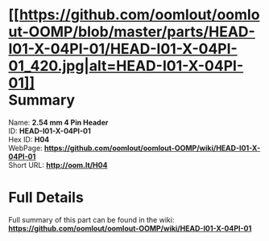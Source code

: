 
[[https://github.com/oomlout/oomlout-OOMP/blob/master/parts/HEAD-I01-X-04PI-01/HEAD-I01-X-04PI-01_420.jpg|alt=HEAD-I01-X-04PI-01]]     
Summary
=================
  
Name: __2.54 mm 4 Pin Header__    
ID: __HEAD-I01-X-04PI-01__   
Hex ID: __H04__   
WebPage: __https://github.com/oomlout/oomlout-OOMP/wiki/HEAD-I01-X-04PI-01__   
Short URL: __http://oom.lt/H04__   

Full Details
==========================
Full summary of this part can be found in the wiki:   
__https://github.com/oomlout/oomlout-OOMP/wiki/HEAD-I01-X-04PI-01__    

